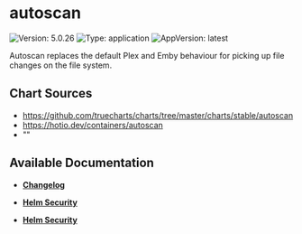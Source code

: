 # autoscan

![Version: 5.0.26](https://img.shields.io/badge/Version-5.0.26-informational?style=flat-square) ![Type: application](https://img.shields.io/badge/Type-application-informational?style=flat-square) ![AppVersion: latest](https://img.shields.io/badge/AppVersion-latest-informational?style=flat-square)

Autoscan replaces the default Plex and Emby behaviour for picking up file changes on the file system.

## Chart Sources

- https://github.com/truecharts/charts/tree/master/charts/stable/autoscan
- https://hotio.dev/containers/autoscan
- ""

## Available Documentation

- [**Changelog**](CHANGELOG)

- [**Helm Security**](container-security)

- [**Helm Security**](helm-security)

